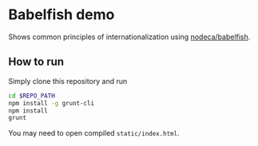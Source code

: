# Babelfish demo

Shows common principles of internationalization using [nodeca/babelfish](https://github.com/nodeca/babelfish).

## How to run

Simply clone this repository and run

```bash
cd $REPO_PATH
npm install -g grunt-cli
npm install
grunt
```

You may need to open compiled `static/index.html`.
